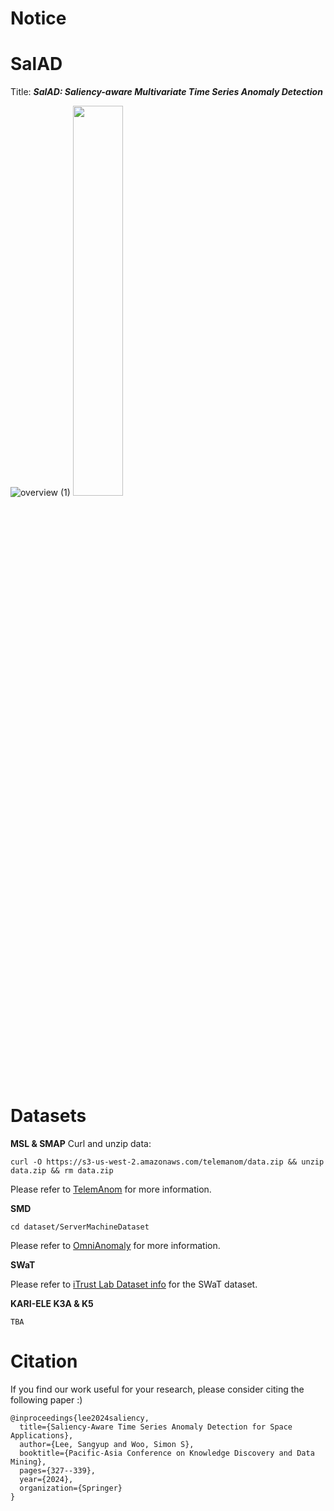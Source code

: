 # Notice


# SalAD
Title: <em><strong>SalAD: Saliency-aware Multivariate Time Series Anomaly Detection</strong></em>

![overview (1)](https://user-images.githubusercontent.com/29471776/199634903-30894fa2-474b-4835-9a1c-25767987b244.png)
<img src="https://user-images.githubusercontent.com/29471776/199635855-b02d9857-531e-4f24-bfe1-b71290b98275.png" width=40% height=40%>

# Datasets
<strong>MSL & SMAP</strong>
Curl and unzip data:
```
curl -O https://s3-us-west-2.amazonaws.com/telemanom/data.zip && unzip data.zip && rm data.zip
```
Please refer to [TelemAnom](https://github.com/khundman/telemanom) for more information.

<strong>SMD</strong>
```
cd dataset/ServerMachineDataset
```
Please refer to [OmniAnomaly](https://github.com/NetManAIOps/OmniAnomaly) for more information.

<strong>SWaT</strong>

Please refer to [iTrust Lab Dataset info](https://itrust.sutd.edu.sg/itrust-labs_datasets/dataset_info/) for the SWaT dataset.

<strong>KARI-ELE K3A & K5</strong>
```
TBA
```
# Citation
If you find our work useful for your research, please consider citing the following paper :)
```
@inproceedings{lee2024saliency,
  title={Saliency-Aware Time Series Anomaly Detection for Space Applications},
  author={Lee, Sangyup and Woo, Simon S},
  booktitle={Pacific-Asia Conference on Knowledge Discovery and Data Mining},
  pages={327--339},
  year={2024},
  organization={Springer}
}
```
